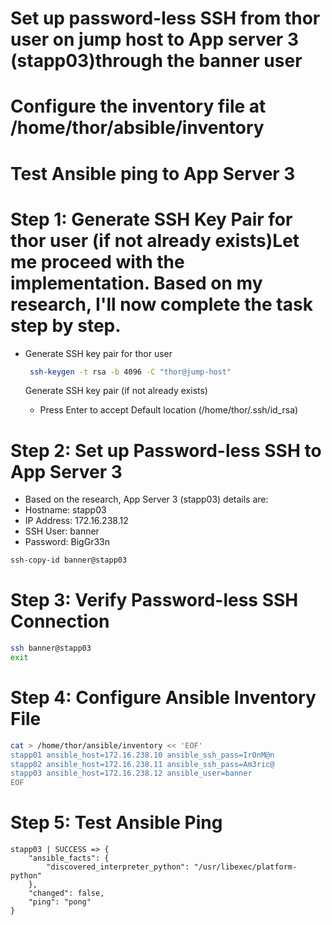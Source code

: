 # Set up password-less SSH from thor user on jump host to App server 3 (stapp03)through the banner user

# Configure the inventory file at /home/thor/absible/inventory

# Test Ansible ping to App Server 3


# Step 1: Generate SSH Key Pair for thor user (if not already exists)Let me proceed with the implementation. Based on my research, I'll now complete the task step by step.
- Generate SSH key pair for thor user
  ```bash
   ssh-keygen -t rsa -b 4096 -C "thor@jump-host"
  ```
   Generate SSH key pair (if not already exists)

   - Press Enter to accept Default location
     (/home/thor/.ssh/id_rsa)

#  Step 2: Set up Password-less SSH to App Server 3
- Based on the research, App Server 3 (stapp03) details are:
- Hostname: stapp03
- IP Address: 172.16.238.12
- SSH User: banner
- Password: BigGr33n
```bash
ssh-copy-id banner@stapp03
```
# Step 3: Verify Password-less SSH Connection
```bash
ssh banner@stapp03
exit
```
# Step 4: Configure Ansible Inventory File
```bash
cat > /home/thor/ansible/inventory << 'EOF'
stapp01 ansible_host=172.16.238.10 ansible_ssh_pass=Ir0nM@n
stapp02 ansible_host=172.16.238.11 ansible_ssh_pass=Am3ric@
stapp03 ansible_host=172.16.238.12 ansible_user=banner
EOF
```
# Step 5: Test Ansible Ping
```text
stapp03 | SUCCESS => {
    "ansible_facts": {
        "discovered_interpreter_python": "/usr/libexec/platform-python"
    },
    "changed": false,
    "ping": "pong"
}
```


